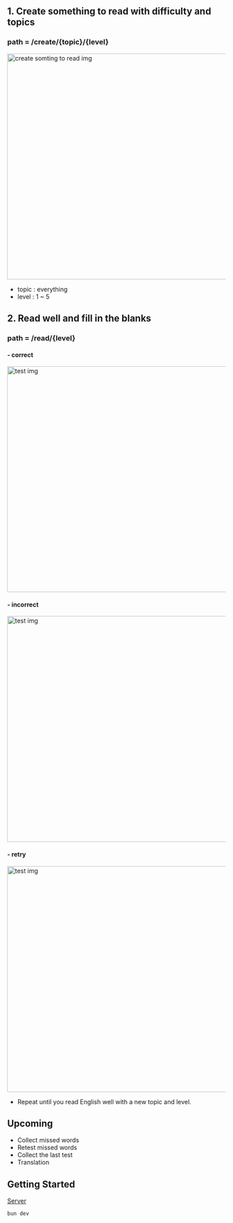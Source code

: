 ## 1. Create something to read with difficulty and topics

### path = /create/{topic}/{level}

<img 
width="520"
alt="create somting to read img"
src="https://github.com/woosolkim/EM-front/assets/95672170/ec973e8c-fe61-492a-ad4b-b0602f35e015">

- topic : everything
- level : 1 ~ 5

## 2. Read well and fill in the blanks

### path = /read/{level}

#### - correct
<img
width="520"
alt="test img"
src="https://github.com/woosolkim/EM-front/assets/95672170/c6712c13-848f-4d7a-8e1f-764f80875ba1">

#### - incorrect
<img
width="520"
alt="test img"
src="https://github.com/woosolkim/EM-front/assets/95672170/30c7eaa7-2612-47a6-8c25-29c4a4b81695">


#### - retry
<img
width="520"
alt="test img"
src="https://github.com/woosolkim/EM-front/assets/95672170/b9e475f8-664a-41bd-8cd1-c85f091db1f6">


- Repeat until you read English well with a new topic and level.



## Upcoming

- Collect missed words
- Retest missed words
- Collect the last test
- Translation




## Getting Started

[Server](https://github.com/woosolkim/EM-server)

```bash
bun dev
```
